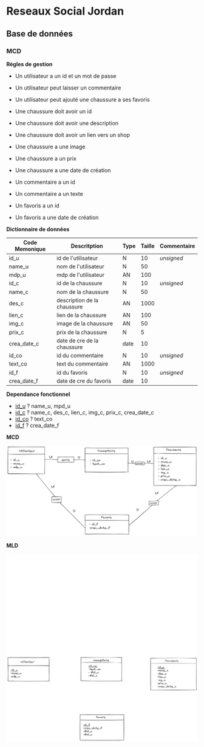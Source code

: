 # Reseaux Social Jordan
## Base de données
### MCD
**Règles de gestion**
- Un utilisateur a un id et un mot de passe 
- Un utilisateur peut laisser un commentaire
- Un utilisateur peut ajouté une chaussure a ses favoris

- Une chaussure doit avoir un id 
- Une chaussure doit avoir une description
- Une chaussure doit avoir un lien vers un shop
- Une chaussure a une image
- Une chaussure a un prix 
- Une chaussure a une date de création

- Un commentaire a un id
- Un commentaire a un texte

- Un favoris a un id
- Un favoris a une date de création

**Dictionnaire de données**


| **Code Memonique** |  **Descritption**          | **Type** | **Taille** | **Commentaire** | 
|--------------------|----------------------------|----------|------------|-----------------|
|id_u                | id de l'utilisateur        |    N     |     10     |   *unsigned*    |
|name_u              | nom  de l'utilisateur      |    N     |     50     |                 |
|mdp_u               | mdp de l'utilisateur       |    AN    |     100    |                 |
|id_c                | id de la chaussure         |    N     |     10     |   *unsigned*    |
|name_c              | nom de la chaussure        |    N     |     50     |                 |
|des_c               | description de la chaussure|    AN    |    1000    |                 |
|lien_c              | lien de la chaussure       |    AN    |     100    |                 |
|img_c               | image de la chaussure      |    AN    |     50     |                 |
|prix_c              | prix de la chaussure       |    N     |     5      |                 |
|crea_date_c         | date de cre de la chaussure|   date   |     10     |                 |
|id_co               | id du commentaire          |    N     |     10     |   *unsigned*    |
|text_co             | text du commentaire        |    AN    |    1000    |                 |
|id_f                | id du favoris              |    N     |     10     |   *unsigned*    |
|crea_date_f         | date de cre du favoris     |   date   |     10     |                 |



**Dependance fonctionnel**


- <ins>id_u</ins> ? name_u, mpd_u
- <ins>id_c</ins> ? name_c, des_c, lien_c, img_c, prix_c, crea_date_c
- <ins>id_co</ins> ? text_co
- <ins>id_f</ins> ? crea_date_f


**MCD**

![DCM_draw](assets/img/MCD.png)


**MLD**


![DCM_draw](assets/img/MLD.png)

